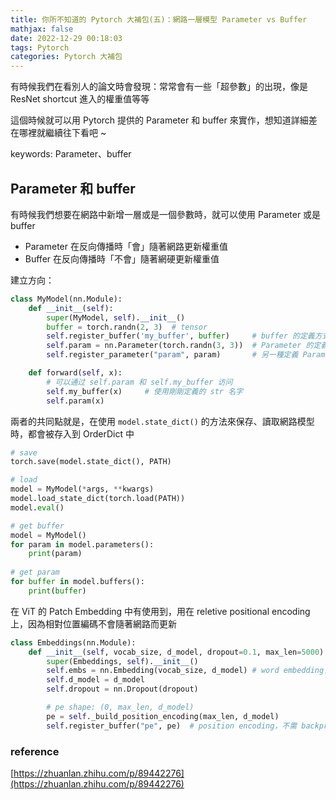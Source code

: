 ```yaml
---
title: 你所不知道的 Pytorch 大補包(五)：網路一層模型 Parameter vs Buffer
mathjax: false
date: 2022-12-29 00:18:03
tags: Pytorch
categories: Pytorch 大補包
---
```


有時候我們在看別人的論文時會發現：常常會有一些「超參數」的出現，像是 ResNet shortcut 進入的權重值等等

這個時候就可以用 Pytorch 提供的 Parameter 和 buffer 來實作，想知道詳細差在哪裡就繼續往下看吧 ~

keywords: Parameter、buffer
<!--more-->

## Parameter 和 buffer

有時候我們想要在網路中新增一層或是一個參數時，就可以使用 Parameter 或是 buffer

* Parameter 在反向傳播時「會」隨著網路更新權重值
* Buffer 在反向傳播時「不會」隨著網硬更新權重值

建立方向：

```python
class MyModel(nn.Module):
    def __init__(self):
        super(MyModel, self).__init__()
        buffer = torch.randn(2, 3)  # tensor
        self.register_buffer('my_buffer', buffer)     # buffer 的定義方式 (str：定義名字，tensor：傳入權重)
        self.param = nn.Parameter(torch.randn(3, 3))  # Parameter 的定義方式 (tensor)
        self.register_parameter("param", param)       # 另一種定義 Parameter 的方式 (與上行程式等價)，看你習慣，好處是可自定義名稱

    def forward(self, x):
        # 可以通过 self.param 和 self.my_buffer 访问
        self.my_buffer(x)     # 使用剛剛定義的 str 名字
        self.param(x)	
```

兩者的共同點就是，在使用 `model.state_dict()` 的方法來保存、讀取網路模型時，都會被存入到 OrderDict 中

```python
# save
torch.save(model.state_dict(), PATH)

# load
model = MyModel(*args, **kwargs)
model.load_state_dict(torch.load(PATH))
model.eval()

# get buffer
model = MyModel()
for param in model.parameters():
    print(param)
    
# get param
for buffer in model.buffers():
    print(buffer)
```

在 ViT 的 Patch Embedding 中有使用到，用在 reletive positional encoding 上，因為相對位置編碼不會隨著網路而更新

```python
class Embeddings(nn.Module):
    def __init__(self, vocab_size, d_model, dropout=0.1, max_len=5000):
        super(Embeddings, self).__init__()
        self.embs = nn.Embedding(vocab_size, d_model) # word embedding， 需要 backprop 更新
        self.d_model = d_model
        self.dropout = nn.Dropout(dropout)

        # pe shape: (0, max_len, d_model)
        pe = self._build_position_encoding(max_len, d_model)  
        self.register_buffer("pe", pe)  # position encoding，不需 backprop 更新
```

### reference
[https://zhuanlan.zhihu.com/p/89442276](https://zhuanlan.zhihu.com/p/89442276)